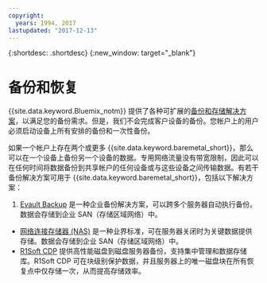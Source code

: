 ```yaml
---
copyright:
  years: 1994, 2017
lastupdated: "2017-12-13"
---
```


{:shortdesc: .shortdesc}
{:new_window: target="_blank"}


# 备份和恢复

{{site.data.keyword.Bluemix_notm}} 提供了各种可扩展的[备份和存储解决方案](https://www.softlayer.com/cloud-storage)，以满足您的备份需求。但是，我们不会完成客户设备的备份。您帐户上的用户必须启动设备上所有安排的备份和一次性备份。

如果一个帐户上存在两个或更多 {{site.data.keyword.baremetal_short}}，那么可以在一个设备上备份另一个设备的数据。专用网络流量没有带宽限制，因此可以在任何时间将数据备份到共享帐户的任何设备或与这些设备之间传输数据。有若干备份解决方案可用于 {{site.data.keyword.baremetal_short}}，包括以下解决方案：

1. [Evault Backup](../infrastructure/backup/index.html) 是一种企业备份解决方案，可以跨多个服务器自动执行备份。数据会存储到企业 SAN（存储区域网络）中。
* [网络连接存储器 (NAS)](../infrastructure/network-attached-storage/nas.html) 是一种业界标准，可在服务器关闭时为关键数据提供存储。数据会存储到企业 SAN（存储区域网络）中。
* [R1Soft CDP](../infrastructure/backup/r1soft.html) 提供高性能磁盘到磁盘服务器备份，支持集中管理和数据存储库。R1Soft CDP 可在块级别保护数据，并且服务器上的唯一磁盘块在所有恢复点中仅存储一次，从而提高存储效率。
